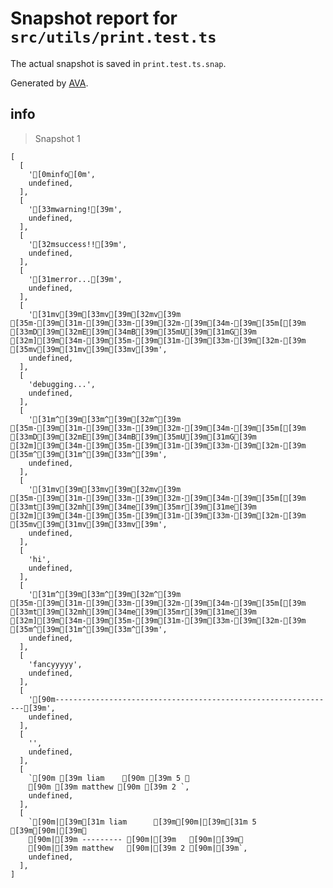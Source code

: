 # Snapshot report for `src/utils/print.test.ts`

The actual snapshot is saved in `print.test.ts.snap`.

Generated by [AVA](https://ava.li).

## info

> Snapshot 1

    [
      [
        '[0minfo[0m',
        undefined,
      ],
      [
        '[33mwarning![39m',
        undefined,
      ],
      [
        '[32msuccess!![39m',
        undefined,
      ],
      [
        '[31merror...[39m',
        undefined,
      ],
      [
        '[31mv[39m[33mv[39m[32mv[39m [35m-[39m[31m-[39m[33m-[39m[32m-[39m[34m-[39m[35m[[39m [33mD[39m[32mE[39m[34mB[39m[35mU[39m[31mG[39m [32m][39m[34m-[39m[35m-[39m[31m-[39m[33m-[39m[32m-[39m [35mv[39m[31mv[39m[33mv[39m',
        undefined,
      ],
      [
        'debugging...',
        undefined,
      ],
      [
        '[31m^[39m[33m^[39m[32m^[39m [35m-[39m[31m-[39m[33m-[39m[32m-[39m[34m-[39m[35m[[39m [33mD[39m[32mE[39m[34mB[39m[35mU[39m[31mG[39m [32m][39m[34m-[39m[35m-[39m[31m-[39m[33m-[39m[32m-[39m [35m^[39m[31m^[39m[33m^[39m',
        undefined,
      ],
      [
        '[31mv[39m[33mv[39m[32mv[39m [35m-[39m[31m-[39m[33m-[39m[32m-[39m[34m-[39m[35m[[39m [33mt[39m[32mh[39m[34me[39m[35mr[39m[31me[39m [32m][39m[34m-[39m[35m-[39m[31m-[39m[33m-[39m[32m-[39m [35mv[39m[31mv[39m[33mv[39m',
        undefined,
      ],
      [
        'hi',
        undefined,
      ],
      [
        '[31m^[39m[33m^[39m[32m^[39m [35m-[39m[31m-[39m[33m-[39m[32m-[39m[34m-[39m[35m[[39m [33mt[39m[32mh[39m[34me[39m[35mr[39m[31me[39m [32m][39m[34m-[39m[35m-[39m[31m-[39m[33m-[39m[32m-[39m [35m^[39m[31m^[39m[33m^[39m',
        undefined,
      ],
      [
        'fancyyyyy',
        undefined,
      ],
      [
        '[90m---------------------------------------------------------------[39m',
        undefined,
      ],
      [
        '',
        undefined,
      ],
      [
        `[90m [39m liam    [90m [39m 5 ␊
        [90m [39m matthew [90m [39m 2 `,
        undefined,
      ],
      [
        `[90m|[39m[31m liam      [39m[90m|[39m[31m 5 [39m[90m|[39m␊
        [90m|[39m --------- [90m|[39m   [90m|[39m␊
        [90m|[39m matthew   [90m|[39m 2 [90m|[39m`,
        undefined,
      ],
    ]
